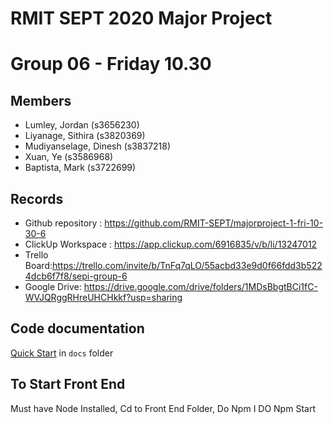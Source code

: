 # RMIT SEPT 2020 Major Project

# Group 06 - Friday 10.30

## Members
* Lumley, Jordan (s3656230)
* Liyanage, Sithira (s3820369)
* Mudiyanselage, Dinesh (s3837218)
* Xuan, Ye (s3586968)
* Baptista, Mark (s3722699)

## Records

* Github repository : https://github.com/RMIT-SEPT/majorproject-1-fri-10-30-6
* ClickUp Workspace : https://app.clickup.com/6916835/v/b/li/13247012
* Trello Board:https://trello.com/invite/b/TnFq7qLO/55acbd33e9d0f66fdd3b5224dcb6f7f8/sepi-group-6
* Google Drive: https://drive.google.com/drive/folders/1MDsBbgtBCi1fC-WVJQRggRHreUHCHkkf?usp=sharing


## Code documentation

[Quick Start](/docs/README.md) in `docs` folder


## To Start Front End

Must have Node Installed,
Cd to Front End Folder,
Do Npm I
DO Npm Start